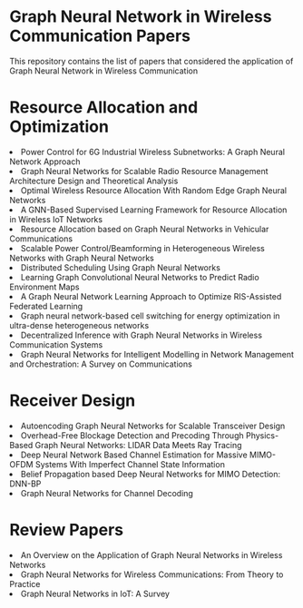 # Graph Neural Network in Wireless Communication Papers
This repository contains the list of papers that considered the application of Graph Neural Network in Wireless Communication

# Resource Allocation and Optimization

<li><a target="_blank" href="https://github.com/danieloaAAU/Power_Control_GNN" style="text-decoration:none;"> Power Control for 6G Industrial Wireless Subnetworks: A Graph Neural Network Approach </a></li>
  
<li><a target="_blank" href="https://ieeexplore.ieee.org/document/9252917" style="text-decoration:none;"> Graph Neural Networks for Scalable Radio Resource Management Architecture Design and Theoretical Analysis </a></li>

<li><a target="_blank" href="https://arxiv.org/abs/1909.01865" style="text-decoration:none;"> Optimal Wireless Resource Allocation With Random
Edge Graph Neural Networks </a></li>

<li><a target="_blank" href="https://ieeexplore.ieee.org/document/9462385" style="text-decoration:none;"> A GNN-Based Supervised Learning Framework for
Resource Allocation in Wireless IoT Networks </a></li>

<li><a target="_blank" href="https://ieeexplore.ieee.org/document/9322537" style="text-decoration:none;"> Resource Allocation based on Graph Neural
Networks in Vehicular Communications </a></li>

<li><a target="_blank" href="https://ieeexplore.ieee.org/abstract/document/9685457" style="text-decoration:none;"> Scalable Power Control/Beamforming in Heterogeneous Wireless Networks with Graph Neural Networks </a></li>

<li><a target="_blank" href="https://ieeexplore.ieee.org/abstract/document/9414098" style="text-decoration:none;"> Distributed Scheduling Using Graph Neural Networks </a></li>

<li><a target="_blank" href="https://ieeexplore.ieee.org/document/10014842" style="text-decoration:none;"> Learning Graph Convolutional Neural Networks to Predict Radio Environment Maps </a></li>

<li><a target="_blank" href="https://ieeexplore.ieee.org/abstract/document/10032291" style="text-decoration:none;"> A Graph Neural Network Learning Approach to Optimize RIS-Assisted Federated Learning </a></li>

<li><a target="_blank" href="https://www.nature.com/articles/s41598-022-25800-3" style="text-decoration:none;"> Graph neural network-based cell switching for energy optimization in ultra-dense heterogeneous networks </a></li>

<li><a target="_blank" href="https://arxiv.org/abs/2104.09027" style="text-decoration:none;"> Decentralized Inference with Graph Neural Networks in Wireless Communication Systems </a></li>

<li><a target="_blank" href="https://www.mdpi.com/2079-9292/11/20/3371" style="text-decoration:none;"> Graph Neural Networks for Intelligent Modelling in Network Management and Orchestration: A Survey on Communications </a></li>

# Receiver Design

<li><a target="_blank" href="https://ieeexplore.ieee.org/document/10012954" style="text-decoration:none;"> Autoencoding Graph Neural Networks for Scalable Transceiver Design </a></li>

<li><a target="_blank" href="https://ieeexplore.ieee.org/abstract/document/10011630" style="text-decoration:none;"> Overhead-Free Blockage Detection and Precoding Through Physics-Based Graph Neural Networks: LIDAR Data Meets Ray Tracing </a></li>

<li><a target="_blank" href="https://ieeexplore.ieee.org/document/9566598" style="text-decoration:none;"> Deep Neural Network Based Channel Estimation for Massive MIMO-OFDM Systems With Imperfect Channel State Information </a></li>

<li><a target="_blank" href="https://ieeexplore.ieee.org/document/9482384" style="text-decoration:none;"> Belief Propagation based Deep Neural Networks for MIMO Detection: DNN-BP </a></li>

<li><a target="_blank" href="https://arxiv.org/abs/2207.14742" style="text-decoration:none;"> Graph Neural Networks for Channel Decoding </a></li>

# Review Papers

<li><a target="_blank" href="https://ieeexplore.ieee.org/document/9618652" style="text-decoration:none;"> An Overview on the Application of Graph Neural Networks in Wireless Networks </a></li>

<li><a target="_blank" href="https://ieeexplore.ieee.org/document/9944643" style="text-decoration:none;"> Graph Neural Networks for Wireless Communications: From Theory to Practice </a></li>

<li><a target="_blank" href="https://arxiv.org/pdf/2203.15935.pdf" style="text-decoration:none;"> Graph Neural Networks in IoT: A Survey </a></li>



